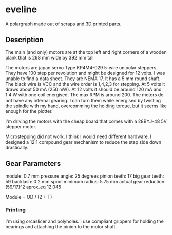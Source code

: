 # eveline

A polargraph made out of scraps and 3D printed parts.

## Description

The main (and only) motors are at the top left and right corners of a wooden
plank that is 298 mm wide by 392 mm tall

The motors are japan servo Type KP4M4-029 5-wire unipolar steppers.
They have 100 step per revolution and might be designed for 12 volts. I was
unable to find a data sheet. They are NEMA 17. It has a 5 mm round shaft. The
black wire is VCC and the wire order is 1,4,2,3 for stepping. At 5 volts it
draws about 50 mA (250 mW). At 12 volts it should be around 120 mA and 1.4 W
with one coil energised. The max RPM is around 200.
The motors do not have any internal gearing. I can turn them while energised by
twisting the spindle with my hand, overcomming the holding torque, but it seems
like enough for the plotter.

I'm driving the motors with the cheap board that comes with a 28BYJ-48 5V stepper motor.

Microstepping did not work. I think I would need different hardware.
I designed a 12:1 compound gear mechanism to reduce the step side down drastically.

## Gear Parameters

module: 0.7 mm
pressure angle: 25 degrees
pinion teeth: 17
big gear teeth: 59
backlash: 0.2 mm
spool minimum radius: 5.75 mm
actual gear reduction: (59/17)^2 aprox_eq 12.045

Module = OD / (2 + T)

### Printing

I'm using orcaslicer and polyholes. I use compliant grippers for holding the bearings and
attaching the pinion to the motor shaft.
